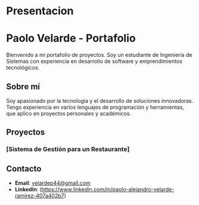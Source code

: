 # Presentacion
# Paolo Velarde - Portafolio

Bienvenido a mi portafolio de proyectos. Soy un estudiante de Ingeniería de Sistemas con experiencia en desarrollo de software y emprendimientos tecnológicos.

## Sobre mí
Soy apasionado por la tecnología y el desarrollo de soluciones innovadoras. Tengo experiencia en varios lenguajes de programación y herramientas, que aplico en proyectos personales y académicos.

## Proyectos
### [Sistema de Gestión para un Restaurante]

## Contacto
- **Email**: velardep44@gmail.com 
- **LinkedIn**: (https://www.linkedin.com/in/paolo-alejandro-velarde-ramírez-407a402b7)



